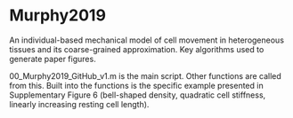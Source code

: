 # Murphy2019

An individual-based mechanical model of cell movement in heterogeneous tissues and its coarse-grained approximation.
Key algorithms used to generate paper figures.

00_Murphy2019_GitHub_v1.m is the main script. 
Other functions are called from this. 
Built into the functions is the specific example presented in Supplementary Figure 6 (bell-shaped density, quadratic cell stiffness, linearly increasing resting cell length).

